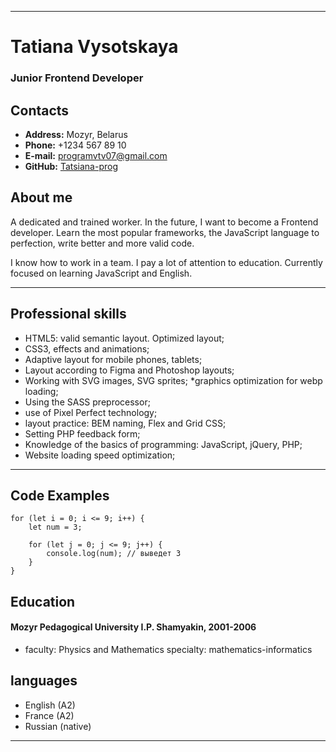 
***
# Tatiana Vysotskaya

### Junior Frontend Developer

## Contacts
* **Address:** Mozyr, Belarus
* **Phone:** +1234 567 89 10 
* **E-mail:** programvtv07@gmail.com
* **GitHub:** [Tatsiana-prog](https://github.com/tatsiana-prog) 

## About me
A dedicated and trained worker. In the future, I want to become a Frontend developer. Learn the most popular frameworks, the JavaScript language to perfection, write better and more valid code.

I know how to work in a team. I pay a lot of attention to education. Currently focused on learning JavaScript and English.
***
## Professional skills
* HTML5: valid semantic layout. Optimized layout;
* CSS3, effects and animations;
* Adaptive layout for mobile phones, tablets;
* Layout according to Figma and Photoshop layouts;
* Working with SVG images, SVG sprites;
*graphics optimization for webp loading;
* Using the SASS preprocessor;
* use of Pixel Perfect technology;
* layout practice: BEM naming, Flex and Grid CSS;
* Setting PHP feedback form;
* Knowledge of the basics of programming:   JavaScript, jQuery, PHP;
* Website loading speed optimization;
***
## Code Examples
```````
for (let i = 0; i <= 9; i++) {
	let num = 3;
	
	for (let j = 0; j <= 9; j++) {
		console.log(num); // выведет 3
	}
}
```````

## Education
#### Mozyr Pedagogical University I.P. Shamyakin, 2001-2006
* faculty: Physics and Mathematics
 specialty: mathematics-informatics
 ## languages
 * English (A2)
 * France (A2)
 * Russian (native)
 
 ***
